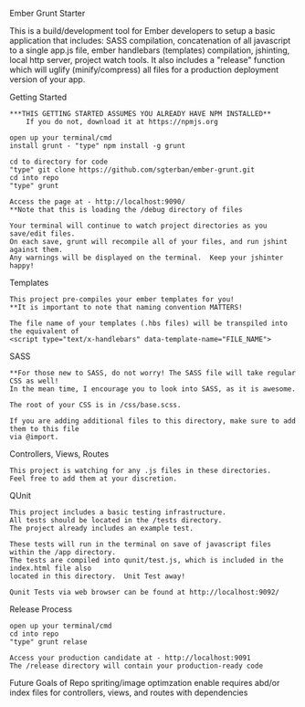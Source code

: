 Ember Grunt Starter

This is a build/development tool for Ember developers to setup a basic application that includes: SASS compilation, concatenation of all javascript to a single app.js file, ember handlebars (templates) compilation, jshinting, local http server, project watch tools.  It also includes a "release" function which will uglify (minify/compress) all files for a production deployment version of your app.  

Getting Started
	
	***THIS GETTING STARTED ASSUMES YOU ALREADY HAVE NPM INSTALLED**
		If you do not, download it at https://npmjs.org

	open up your terminal/cmd
	install grunt - "type" npm install -g grunt

	cd to directory for code
	"type" git clone https://github.com/sgterban/ember-grunt.git
	cd into repo
	"type" grunt

	Access the page at - http://localhost:9090/
	**Note that this is loading the /debug directory of files

	Your terminal will continue to watch project directories as you save/edit files.  
	On each save, grunt will recompile all of your files, and run jshint against them.  
	Any warnings will be displayed on the terminal.  Keep your jshinter happy!

Templates 

	This project pre-compiles your ember templates for you! 
	**It is important to note that naming convention MATTERS!  

	The file name of your templates (.hbs files) will be transpiled into the equivalent of 
	<script type="text/x-handlebars" data-template-name="FILE_NAME">

SASS

	**For those new to SASS, do not worry! The SASS file will take regular CSS as well!  
	In the mean time, I encourage you to look into SASS, as it is awesome.  

	The root of your CSS is in /css/base.scss.  

	If you are adding additional files to this directory, make sure to add them to this file
	via @import.  

Controllers, Views, Routes

	This project is watching for any .js files in these directories.  
	Feel free to add them at your discretion.  


QUnit

	This project includes a basic testing infrastructure.  
	All tests should be located in the /tests directory.  
	The project already includes an example test.  

	These tests will run in the terminal on save of javascript files within the /app directory.
	The tests are compiled into qunit/test.js, which is included in the index.html file also
	located in this directory.  Unit Test away!

	Qunit Tests via web browser can be found at http://localhost:9092/

Release Process
	
	open up your terminal/cmd
	cd into repo
	"type" grunt relase

	Access your production candidate at - http://localhost:9091
	The /release directory will contain your production-ready code

Future Goals of Repo
	spriting/image optimzation
	enable requires abd/or index files for controllers, views, and routes with dependencies